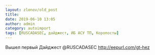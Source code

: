 ```yaml
---
layout: zlonov/old_post
title: 
date: 2019-06-10 13:05
author: admin
category: autoimport
tags: [RUSCADASEC, дайджест, ИБ АСУ ТП, Коропосты]
---
```


Вышел первый Дайджест @RUSCADASEC <a href="http://eepurl.com/gt-hez">http://eepurl.com/gt-hez</a>

